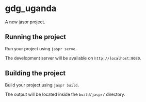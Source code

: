 # gdg_uganda

A new jaspr project.

## Running the project

Run your project using `jaspr serve`.

The development server will be available on `http://localhost:8080`.

## Building the project

Build your project using `jaspr build`.

The output will be located inside the `build/jaspr/` directory.
